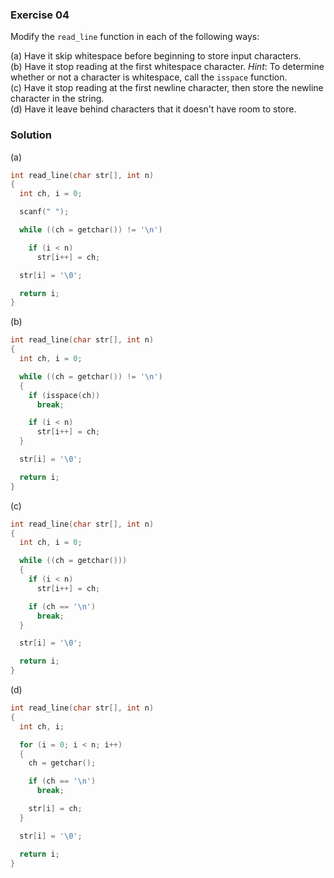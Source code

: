### Exercise 04

Modify the `read_line` function in each of the following ways:

(a) Have it skip whitespace before beginning to store input characters.  
(b) Have it stop reading at the first whitespace character. _Hint_: To determine
whether or not a character is whitespace, call the `isspace` function.  
(c) Have it stop reading at the first newline character, then store the newline
character in the string.  
(d) Have it leave behind characters that it doesn't have room to store.

### Solution

(a)

```c
int read_line(char str[], int n)
{
  int ch, i = 0;

  scanf(" ");

  while ((ch = getchar()) != '\n')

    if (i < n)
      str[i++] = ch;

  str[i] = '\0';

  return i;
}
```

(b)

```c
int read_line(char str[], int n)
{
  int ch, i = 0;

  while ((ch = getchar()) != '\n')
  {
    if (isspace(ch))
      break;

    if (i < n)
      str[i++] = ch;
  }

  str[i] = '\0';

  return i;
}
```

(c)

```c
int read_line(char str[], int n)
{
  int ch, i = 0;

  while ((ch = getchar()))
  {
    if (i < n)
      str[i++] = ch;

    if (ch == '\n')
      break;
  }

  str[i] = '\0';

  return i;
}
```

(d)

```c
int read_line(char str[], int n)
{
  int ch, i;

  for (i = 0; i < n; i++)
  {
    ch = getchar();

    if (ch == '\n')
      break;

    str[i] = ch;
  }

  str[i] = '\0';

  return i;
}
```
